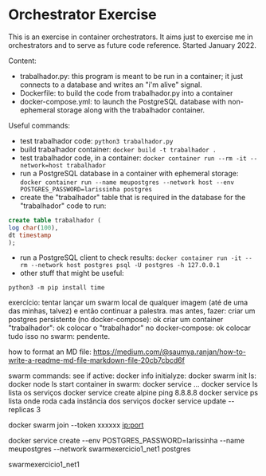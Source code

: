 # Orchestrator Exercise
This is an exercise in container orchestrators. It aims just to exercise me in orchestrators and to serve as future code reference.
Started January 2022.

Content:
 * trabalhador.py: this program is meant to be run in a container; it just connects to a database and writes an "i'm alive" signal.
 * Dockerfile: to build the code from trabalhador.py into a container
 * docker-compose.yml: to launch the PostgreSQL database with non-ephemeral storage along with the trabalhador container.
 
 Useful commands:
 * test trabalhador code:
`python3 trabalhador.py` 
 * build trabalhador container:
`docker build -t trabalhador .`
 * test trabalhador code, in a container:
`docker container run --rm -it --network=host trabalhador` 
 * run a PostgreSQL database in a container with ephemeral storage:
`docker container run --name meupostgres --network host --env POSTGRES_PASSWORD=larissinha postgres`
 * create the "trabalhador" table that is required in the database for the "trabalhador" code to run:
```Sql
create table trabalhador (
log char(100),
dt timestamp
);
```
 * run a PostgreSQL client to check results:
`docker container run -it --rm --network host postgres psql -U postgres -h 127.0.0.1`
 * other stuff that might be useful: 
```
python3 -m pip install time
```


exercício:
tentar lançar um swarm local de qualquer imagem (até de uma das minhas, talvez) e então continuar a palestra. 
	mas antes, fazer:
		criar um postgres persistente (no docker-compose): ok
		criar um container "trabalhador": ok
		colocar o "trabalhador" no docker-compose: ok
		colocar tudo isso no swarm: pendente.
		
		
how to format an MD file: https://medium.com/@saumya.ranjan/how-to-write-a-readme-md-file-markdown-file-20cb7cbcd6f 

swarm commands:
see if active:
    docker info
initialyze:
    docker swarm init 
ls:
    docker node ls
start container in swarm:
    docker service ...
    docker service ls                                   lista os serviços
    docker service create alpine ping 8.8.8.8
    docker service ps <service name>                    lista onde roda cada instância dos serviços
    docker service update <id> --replicas 3


docker swarm join --token xxxxxx <ip:port>

docker service create --env POSTGRES_PASSWORD=larissinha --name meupostgres --network swarmexercicio1_net1 postgres

swarmexercicio1_net1
